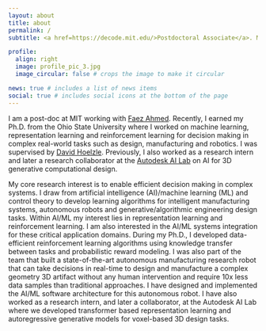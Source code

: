 ```yaml
---
layout: about
title: about
permalink: /
subtitle: <a href=https://decode.mit.edu/>Postdoctoral Associate</a>. MechE. MIT

profile:
  align: right
  image: profile_pic_3.jpg
  image_circular: false # crops the image to make it circular

news: true # includes a list of news items
social: true # includes social icons at the bottom of the page
---
```


I am a post-doc at MIT working with [Faez Ahmed](https://meche.mit.edu/people/faculty/faez@MIT.EDU). Recently, I earned my Ph.D. from the Ohio State University where I worked on machine learning, representation learning and reinforcement learning for decision making in complex real-world tasks such as design, manufacturing and robotics. I was supervised by [David Hoelzle](https://mae.osu.edu/people/hoelzle.1). Previously, I also worked as a research intern and later a research collaborator at the [Autodesk AI Lab](https://www.research.autodesk.com/) on AI for 3D generative computational design.


My core research interest is to enable efficient decision making in complex systems. I draw from artificial intelligence (AI)/machine learning (ML) and control theory to develop learning algorithms for intelligent manufacturing systems, autonomous robots and generative/algorithmic engineering design tasks. Within AI/ML my interest lies in representation learning and reinforcement learning. I am also interested in the AI/ML systems integration for these critical application domains. During my Ph.D., I developed data-efficient reinforcement learning algorithms using knowledge transfer between tasks and probabilistic reward modeling. I was also part of the team that built a state-of-the-art autonomous manufacturing research robot that can take decisions in real-time to design and manufacture a complex geometry 3D artifact without any human intervention and require 10x less data samples than traditional approaches. I have designed and implemented the AI/ML software architecture for this autonomous robot. I have also worked as a research intern, and later a collaborator, at the Autodesk AI Lab where we developed transformer based representation learning and autoregressive generative models for voxel-based 3D design tasks. 